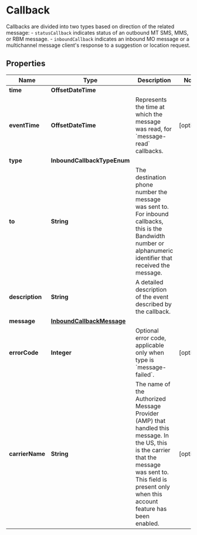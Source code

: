 

# Callback

Callbacks are divided into two types based on direction of the related message: - `statusCallback` indicates status of an outbound MT SMS, MMS, or RBM message. - `inboundCallback` indicates an inbound MO message or a multichannel message client's response to a suggestion or location request.

## Properties

| Name | Type | Description | Notes |
|------------ | ------------- | ------------- | -------------|
|**time** | **OffsetDateTime** |  |  |
|**eventTime** | **OffsetDateTime** | Represents the time at which the message was read, for &#x60;message-read&#x60; callbacks. |  [optional] |
|**type** | **InboundCallbackTypeEnum** |  |  |
|**to** | **String** | The destination phone number the message was sent to.  For inbound callbacks, this is the Bandwidth number or alphanumeric identifier that received the message.  |  |
|**description** | **String** | A detailed description of the event described by the callback. |  |
|**message** | [**InboundCallbackMessage**](InboundCallbackMessage.md) |  |  |
|**errorCode** | **Integer** | Optional error code, applicable only when type is &#x60;message-failed&#x60;. |  [optional] |
|**carrierName** | **String** | The name of the Authorized Message Provider (AMP) that handled this message.  In the US, this is the carrier that the message was sent to. This field is present only when this account feature has been enabled. |  [optional] |



